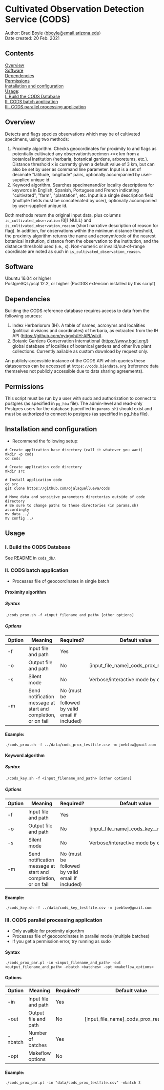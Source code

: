 # Cultivated Observation Detection Service (CODS)

Author: Brad Boyle (bboyle@email.arizona.edu)  
Date created: 20 Feb. 2021

## Contents

[Overview](#overview)  
[Software](#software)  
[Dependencies](#dependencies)  
[Permissions](#permissions)  
[Installation and configuration](#installation-and-configuration)  
[Usage](#usage):  
[I. Build the CODS Database ](#I-build-cods-db)  
[II. CODS batch application](#II-cods-batch)  
[III. CODS parallel processing application](#II-cods-parallel)

<a name="overview"></a>
## Overview

Detects and flags species observations which may be of cultivated specimens, using two methods:

1. Proximity algorithm. Checks geocordinates for proximity to and flags as potentially cultivated any observation/specimen <=x km from a  botanical institution (herbaria, botanical gardens, arboretums, etc.). Distance threshold x is currently given a default value of 3 km, but can also be set by user as command line parameter. Input is a set of decimate "latitude, longitude" pairs, optionally accompanied by user-supplied unique id. 
2. Keyword algorithm. Searches specimenand/or locality descriptions for keywords in English, Spanish, Portugues and French indicating "cultivated", "farm", "plantation", etc. Input is a single description field (multiple fields must be concatenated by user), optionally accompanied by user-supplied unique id. 

Both methods return the original input data, plus columns `is_cultivated_observation` (0|1|NULL) and `is_cultivated_observation_reason` (short narrative description of reason for flag). In addition, for observations within the minimum distance threshold, the proximity algorithm returns the name and acronym/code of the nearest botanical institution, distance from the observation to the institution, and the distance threshold used (i.e., x). Non-numeric or invalid/out-of-range coordinate are noted as such in  `is_cultivated_observation_reason`.

<a name="software"></a>
## Software

Ubuntu 16.04 or higher  
PostgreSQL/psql 12.2, or higher (PostGIS extension installed by this script)

<a name="dependencies"></a>
## Dependencies

Building the CODS reference database requires access to data from the following sources:

1. Index Herbariorum (IH). A table of names, acronyms and localities (political divisions and coordinates) of herbaria, as extracted from the IH API (https://github.com/nybgvh/IH-API/wiki).
2. Botanic Gardens Conservation International (https://www.bgci.org/) global database of localities of botanical gardens and other live plant collections. Currently aailable as custom download by request only.

An publicly-accessible instance of the CODS API which queries these datasources can be accessed at `https://cods.biendata.org` (reference data themselves not publicly accessible due to data sharing agreements). 

<a name="permissions"></a>
## Permissions

This script must be run by a user with sudo and authorization to connect to postgres (as specified in `pg_hba` file). The admin-level and read-only Postgres users for the database (specified in `params.sh`) should exist and must be authorized to connect to postgres (as specified in pg_hba file).

<a name="installation-and-configuration"></a>
## Installation and configuration
* Recommend the following setup:

```
# Create application base directory (call it whatever you want)
mkdir -p cods
cd cods

# Create application code directory
mkdir src

# Install application code
cd src
git clone https://github.com/ojalaquellueva/cods

# Move data and sensitive parameters directories outside of code directory
# Be sure to change paths to these directories (in params.sh) accordingly
mv data ../
mv config ../
```

<a name="usage"></a>
## Usage

<a name="I-build-cods-db"></a>
### I. Build the CODS Database
See README in `cods_db/`.

<a name="II-cods-batch"></a>
### II. CODS batch application
* Processes file of geocoordinates in single batch

#### Proximity algorithm

#####  Syntax

```
./cods_prox.sh -f <input_filename_and_path> [other options]
```

##### Options

Option | Meaning | Required? | Default value | 
------ | ------- | -------  | ---------- | 
-f     | Input file and path | Yes | |
-o     | Output file and path | No | [input\_file\_name]\_cods\_prox\_results.csv | 
-s     | Silent mode | No | Verbose/interactive mode by default |
-m     | Send notification message at start and completion, or on fail | No (must be followed by valid email if included) | 

#### Example:

```
./cods_prox.sh -f ../data/cods_prox_testfile.csv -m joeblow@gmail.com
```

#### Keyword algorithm

#####  Syntax

```
./cods_key.sh -f <input_filename_and_path> [other options]
```

##### Options

Option | Meaning | Required? | Default value | 
------ | ------- | -------  | ---------- | 
-f     | Input file and path | Yes | |
-o     | Output file and path | No | [input\_file\_name]\_cods\_key\__results.csv | 
-s     | Silent mode | No | Verbose/interactive mode by default |
-m     | Send notification message at start and completion, or on fail | No (must be followed by valid email if included) | 

#### Example:

```
./cods_key.sh -f ../data/cods_key_testfile.csv -m joeblow@gmail.com
```

<a name="II-cods-parallel"></a>
### III. CODS parallel processing application
* Only availble for proximity algorthm
* Processes file of geocoordinates in parallel mode (multiple batches)
* If you get a permission error, try running as sudo

#### Syntax

```
./cods_prox_par.pl -in <input_filename_and_path> -out <output_filename_and_path> -nbatch <batches> -opt <makeflow_options>
```

#### Options

Option | Meaning | Required? | Default value | 
------ | ------- | -------  | ---------- | 
-in     | Input file and path | Yes | |
-out     | Output file and path | No | [input\_file\_name]\_cods\_prox\_results.csv | 
-nbatch     | Number of batches | Yes |  |
-opt     | Makeflow options | No | 

#### Example:

```
./cods_prox_par.pl -in "data/cods_prox_testfile.csv" -nbatch 3
```
